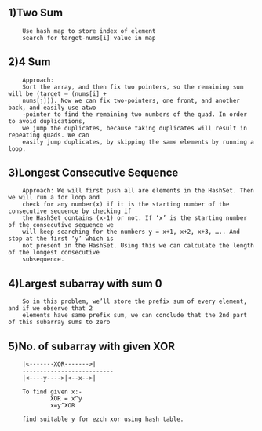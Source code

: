 ## 1)Two Sum
        Use hash map to store index of element 
        search for target-nums[i] value in map

## 2)4 Sum
        Approach: 
        Sort the array, and then fix two pointers, so the remaining sum will be (target – (nums[i] + 
        nums[j])). Now we can fix two-pointers, one front, and another back, and easily use atwo
        -pointer to find the remaining two numbers of the quad. In order to avoid duplications, 
        we jump the duplicates, because taking duplicates will result in repeating quads. We can 
        easily jump duplicates, by skipping the same elements by running a loop.

## 3)Longest Consecutive Sequence
        Approach: We will first push all are elements in the HashSet. Then we will run a for loop and 
        check for any number(x) if it is the starting number of the consecutive sequence by checking if 
        the HashSet contains (x-1) or not. If ‘x’ is the starting number of the consecutive sequence we 
        will keep searching for the numbers y = x+1, x+2, x+3, ….. And stop at the first ‘y’ which is 
        not present in the HashSet. Using this we can calculate the length of the longest consecutive 
        subsequence. 

## 4)Largest subarray with sum 0
        So in this problem, we’ll store the prefix sum of every element, and if we observe that 2 
        elements have same prefix sum, we can conclude that the 2nd part of this subarray sums to zero

## 5)No. of subarray with given XOR

        |<-------XOR------->|
        --------------------------
        |<----y---->|<--x-->|

        To find given x:-
                XOR = x^y
                x=y^XOR
        
        find suitable y for ezch xor using hash table.